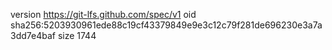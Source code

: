 version https://git-lfs.github.com/spec/v1
oid sha256:5203930961ede88c19cf43379849e9e3c12c79f281de696230e3a7a3dd7e4baf
size 1744

